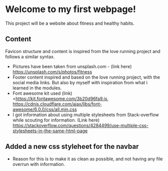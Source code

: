 # Welcome to my first webpage! 
This project will be a website about fitness and healthy habits. 

## Content 
Favicon structure and content is inspired from the love running project and follows a similar syntax. 

- Pictures have been taken from unsplash.com - (link here) <https://unsplash.com/s/photos/fitness>
- Footer content inspired and based on the love running project, with the social media links. But also by myself with inspiration from what i learned in the modules.
- Font awesome kit used (link) <<https://kit.fontawesome.com/3b20d96fa9.js,> <https://cdnjs.cloudflare.com/ajax/libs/font-awesome/6.0.0/css/all.min.css>
- I got information about using multiple stylesheets from Stack-overflow while scouting for information. (Link here) <https://stackoverflow.com/questions/4284499/use-multiple-css-stylesheets-in-the-same-html-page>

## Added a new css styleheet for the navbar
- Reason for this is to make it as clean as possible, and not having any file overrun with information. 
